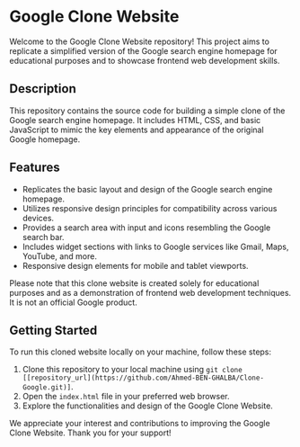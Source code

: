 # Google Clone Website

Welcome to the Google Clone Website repository! This project aims to replicate a simplified version of the Google search engine homepage for educational purposes and to showcase frontend web development skills.

## Description

This repository contains the source code for building a simple clone of the Google search engine homepage. It includes HTML, CSS, and basic JavaScript to mimic the key elements and appearance of the original Google homepage.

## Features

- Replicates the basic layout and design of the Google search engine homepage.
- Utilizes responsive design principles for compatibility across various devices.
- Provides a search area with input and icons resembling the Google search bar.
- Includes widget sections with links to Google services like Gmail, Maps, YouTube, and more.
- Responsive design elements for mobile and tablet viewports.

Please note that this clone website is created solely for educational purposes and as a demonstration of frontend web development techniques. It is not an official Google product.

## Getting Started

To run this cloned website locally on your machine, follow these steps:

1. Clone this repository to your local machine using `git clone [[repository_url](https://github.com/Ahmed-BEN-GHALBA/Clone-Google.git)]`.
2. Open the `index.html` file in your preferred web browser.
3. Explore the functionalities and design of the Google Clone Website.


We appreciate your interest and contributions to improving the Google Clone Website. Thank you for your support!
